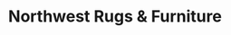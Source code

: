---
title: "Northwest Rugs & Furniture"
url: /portland/northwest-rugs-and-furniture/
shop: furniture
---